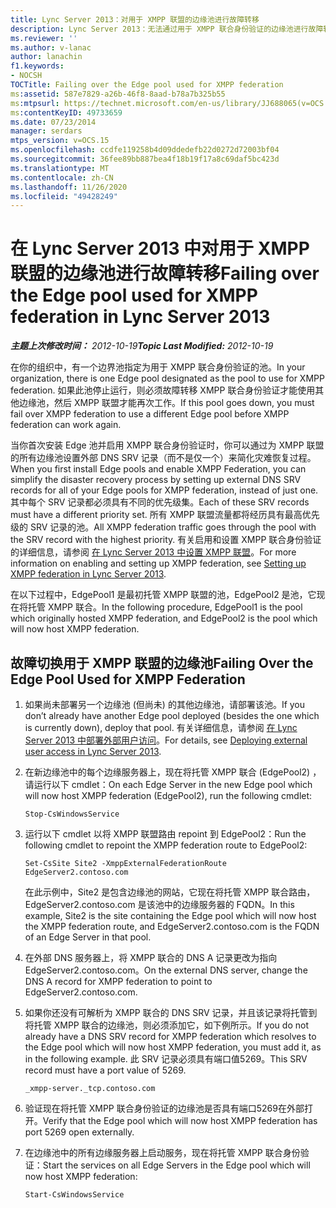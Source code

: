 ```yaml
---
title: Lync Server 2013：对用于 XMPP 联盟的边缘池进行故障转移
description: Lync Server 2013：无法通过用于 XMPP 联合身份验证的边缘池进行故障转移。
ms.reviewer: ''
ms.author: v-lanac
author: lanachin
f1.keywords:
- NOCSH
TOCTitle: Failing over the Edge pool used for XMPP federation
ms:assetid: 587e7829-a26b-46f8-8aad-b78a7b325b55
ms:mtpsurl: https://technet.microsoft.com/en-us/library/JJ688065(v=OCS.15)
ms:contentKeyID: 49733659
ms.date: 07/23/2014
manager: serdars
mtps_version: v=OCS.15
ms.openlocfilehash: ccdfe119258b4d09ddedefb22d0272d72003bf04
ms.sourcegitcommit: 36fee89bb887bea4f18b19f17a8c69daf5bc423d
ms.translationtype: MT
ms.contentlocale: zh-CN
ms.lasthandoff: 11/26/2020
ms.locfileid: "49428249"
---
```

# <a name="failing-over-the-edge-pool-used-for-xmpp-federation-in-lync-server-2013"></a><span data-ttu-id="e2363-103">在 Lync Server 2013 中对用于 XMPP 联盟的边缘池进行故障转移</span><span class="sxs-lookup"><span data-stu-id="e2363-103">Failing over the Edge pool used for XMPP federation in Lync Server 2013</span></span>

<div data-xmlns="http://www.w3.org/1999/xhtml">

<div class="topic" data-xmlns="http://www.w3.org/1999/xhtml" data-msxsl="urn:schemas-microsoft-com:xslt" data-cs="https://msdn.microsoft.com/">

<div data-asp="https://msdn2.microsoft.com/asp">



</div>

<div id="mainSection">

<div id="mainBody"><span data-ttu-id="e2363-104">

<span> </span></span><span class="sxs-lookup"><span data-stu-id="e2363-104">

<span> </span></span></span>

<span data-ttu-id="e2363-105">_**主题上次修改时间：** 2012-10-19_</span><span class="sxs-lookup"><span data-stu-id="e2363-105">_**Topic Last Modified:** 2012-10-19_</span></span>

<span data-ttu-id="e2363-106">在你的组织中，有一个边界池指定为用于 XMPP 联合身份验证的池。</span><span class="sxs-lookup"><span data-stu-id="e2363-106">In your organization, there is one Edge pool designated as the pool to use for XMPP federation.</span></span> <span data-ttu-id="e2363-107">如果此池停止运行，则必须故障转移 XMPP 联合身份验证才能使用其他边缘池，然后 XMPP 联盟才能再次工作。</span><span class="sxs-lookup"><span data-stu-id="e2363-107">If this pool goes down, you must fail over XMPP federation to use a different Edge pool before XMPP federation can work again.</span></span>

<span data-ttu-id="e2363-108">当你首次安装 Edge 池并启用 XMPP 联合身份验证时，你可以通过为 XMPP 联盟的所有边缘池设置外部 DNS SRV 记录（而不是仅一个）来简化灾难恢复过程。</span><span class="sxs-lookup"><span data-stu-id="e2363-108">When you first install Edge pools and enable XMPP Federation, you can simplify the disaster recovery process by setting up external DNS SRV records for all of your Edge pools for XMPP federation, instead of just one.</span></span> <span data-ttu-id="e2363-109">其中每个 SRV 记录都必须具有不同的优先级集。</span><span class="sxs-lookup"><span data-stu-id="e2363-109">Each of these SRV records must have a different priority set.</span></span> <span data-ttu-id="e2363-110">所有 XMPP 联盟流量都将经历具有最高优先级的 SRV 记录的池。</span><span class="sxs-lookup"><span data-stu-id="e2363-110">All XMPP federation traffic goes through the pool with the SRV record with the highest priority.</span></span> <span data-ttu-id="e2363-111">有关启用和设置 XMPP 联合身份验证的详细信息，请参阅 [在 Lync Server 2013 中设置 XMPP 联盟](lync-server-2013-setting-up-xmpp-federation.md)。</span><span class="sxs-lookup"><span data-stu-id="e2363-111">For more information on enabling and setting up XMPP federation, see [Setting up XMPP federation in Lync Server 2013](lync-server-2013-setting-up-xmpp-federation.md).</span></span>

<span data-ttu-id="e2363-112">在以下过程中，EdgePool1 是最初托管 XMPP 联盟的池，EdgePool2 是池，它现在将托管 XMPP 联合。</span><span class="sxs-lookup"><span data-stu-id="e2363-112">In the following procedure, EdgePool1 is the pool which originally hosted XMPP federation, and EdgePool2 is the pool which will now host XMPP federation.</span></span>

<div>

## <a name="failing-over-the-edge-pool-used-for-xmpp-federation"></a><span data-ttu-id="e2363-113">故障切换用于 XMPP 联盟的边缘池</span><span class="sxs-lookup"><span data-stu-id="e2363-113">Failing Over the Edge Pool Used for XMPP Federation</span></span>

1.  <span data-ttu-id="e2363-114">如果尚未部署另一个边缘池 (但尚未) 的其他边缘池，请部署该池。</span><span class="sxs-lookup"><span data-stu-id="e2363-114">If you don’t already have another Edge pool deployed (besides the one which is currently down), deploy that pool.</span></span> <span data-ttu-id="e2363-115">有关详细信息，请参阅 [在 Lync Server 2013 中部署外部用户访问](lync-server-2013-deploying-external-user-access.md)。</span><span class="sxs-lookup"><span data-stu-id="e2363-115">For details, see [Deploying external user access in Lync Server 2013](lync-server-2013-deploying-external-user-access.md).</span></span>

2.  <span data-ttu-id="e2363-116">在新边缘池中的每个边缘服务器上，现在将托管 XMPP 联合 (EdgePool2) ，请运行以下 cmdlet：</span><span class="sxs-lookup"><span data-stu-id="e2363-116">On each Edge Server in the new Edge pool which will now host XMPP federation (EdgePool2), run the following cmdlet:</span></span>
    
        Stop-CsWindowsService

3.  <span data-ttu-id="e2363-117">运行以下 cmdlet 以将 XMPP 联盟路由 repoint 到 EdgePool2：</span><span class="sxs-lookup"><span data-stu-id="e2363-117">Run the following cmdlet to repoint the XMPP federation route to EdgePool2:</span></span>
    
        Set-CsSite Site2 -XmppExternalFederationRoute EdgeServer2.contoso.com
    
    <span data-ttu-id="e2363-118">在此示例中，Site2 是包含边缘池的网站，它现在将托管 XMPP 联合路由，EdgeServer2.contoso.com 是该池中的边缘服务器的 FQDN。</span><span class="sxs-lookup"><span data-stu-id="e2363-118">In this example, Site2 is the site containing the Edge pool which will now host the XMPP federation route, and EdgeServer2.contoso.com is the FQDN of an Edge Server in that pool.</span></span>

4.  <span data-ttu-id="e2363-119">在外部 DNS 服务器上，将 XMPP 联合的 DNS A 记录更改为指向 EdgeServer2.contoso.com。</span><span class="sxs-lookup"><span data-stu-id="e2363-119">On the external DNS server, change the DNS A record for XMPP federation to point to EdgeServer2.contoso.com.</span></span>

5.  <span data-ttu-id="e2363-120">如果你还没有可解析为 XMPP 联合的 DNS SRV 记录，并且该记录将托管到将托管 XMPP 联合的边缘池，则必须添加它，如下例所示。</span><span class="sxs-lookup"><span data-stu-id="e2363-120">If you do not already have a DNS SRV record for XMPP federation which resolves to the Edge pool which will now host XMPP federation, you must add it, as in the following example.</span></span> <span data-ttu-id="e2363-121">此 SRV 记录必须具有端口值5269。</span><span class="sxs-lookup"><span data-stu-id="e2363-121">This SRV record must have a port value of 5269.</span></span>
    
        _xmpp-server._tcp.contoso.com

6.  <span data-ttu-id="e2363-122">验证现在将托管 XMPP 联合身份验证的边缘池是否具有端口5269在外部打开。</span><span class="sxs-lookup"><span data-stu-id="e2363-122">Verify that the Edge pool which will now host XMPP federation has port 5269 open externally.</span></span>

7.  <span data-ttu-id="e2363-123">在边缘池中的所有边缘服务器上启动服务，现在将托管 XMPP 联合身份验证：</span><span class="sxs-lookup"><span data-stu-id="e2363-123">Start the services on all Edge Servers in the Edge pool which will now host XMPP federation:</span></span>
    
        Start-CsWindowsService

<span data-ttu-id="e2363-124"></div>

</div>

<span> </span>

</div>

</div>

</span><span class="sxs-lookup"><span data-stu-id="e2363-124"></div>

</div>

<span> </span>

</div>

</div>

</span></span></div>

